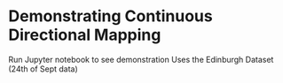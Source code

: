 # Demonstrating Continuous Directional Mapping
Run Jupyter notebook to see demonstration
Uses the Edinburgh Dataset (24th of Sept data)
